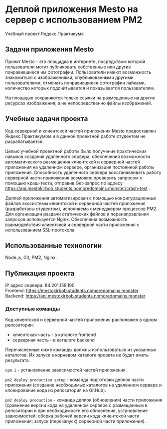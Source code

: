 # Деплой приложения Mesto на сервер с использованием PM2

Учебный проект Яндекс.Практикума

## Задачи приложения Mesto

Проект Mesto - это площадка в интернете, посредством которой пользователи могут публиковать собственные или другие понравившиеся им фотографии. Пользователи имеют возможность знакомиться с изображениями, опубликованными другими пользователями, отмечать понравившиеся фотографии лайками, количество которых подсчитывается и показывается пользователям.

На площадке сохраняются только ссылки на размещенные на других ресурсах изображения, а не непосредственно файлы изображений.

## Учебные задачи проекта

Код серверной и клиентской частей приложения Mesto предоставлен Яндекс.Практикумом и в данной проектной работе студентом не разрабатывается.

Целью учебной проектной работы было получение практических навыков создания удаленного сервера, обеспечения возможности автоматического размещения клиентской и серверной частей приложения на удаленном сервере, организация постоянной работы приложения. Способность удаленного сервера восстанавливать работу серверной части приложения возможно проверить запросом с помощью краш-теста, отправив Get-запрос по адресу https://api.mestokirbob.students.nomoredomains.monster/crash-test .

Деплой приложения автоматизирован с помощью конфигурационных файлов экосистемы клиентской и серверной частей приложения (разработаны студентом), исполняемых менеджером процессов PM2. Для организации раздачи статических файлов и перенаправления запросов используется Nginx. Обеспечена возможность взаимодействия клиентской и серверной части приложения с использованием SSL-протокола.

## Использованные технологии

Node.js, Git, PM2, Nginx.

## Публикация проекта

IP адрес сервера: 84.201.158.190 \
Frontend: https://mestokirbob.students.nomoredomains.monster \
Backend: https://api.mestokirbob.students.nomoredomains.monster

### Доступные команды

Код клиентской и серверной частей приложения расположен в одном репозитории:

- клиентская часть - в каталоге frontend
- серверная часть - в каталоге backend

Перечисленные ниже команды должны использоваться из указанных каталогов. Их запуск в корневом каталоге проекта не будет иметь результата.

`npm i` - установление зависимостей частей приложения.

`pm2 deploy production setup` - команда подготовки деплоя части приложения (создание необходимых каталогов на удалённом сервере и клонирование кода из репозитория на GitHub).

`pm2 deploy production` - команда деплоя (обновления) части приложения (сравнение версии кода на удаленном сервере с размещенным в репозитории и при необходимости его обновление, установление зависимостей; сборка рабочей версии кода клиентской части приложения; запуск (перезапуск) серверной части приложения).

